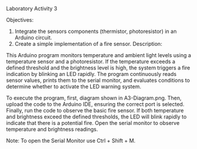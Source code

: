 Laboratory Activity 3

Objectives:

1. Integrate the sensors components (thermistor, photoresistor) in an Arduino circuit.
2. Create a simple implementation of a fire sensor.
Description:

This Arduino program monitors temperature and ambient light levels using a temperature sensor and a photoresistor. If the temperature exceeds a defined threshold and the brightness level is high, the system triggers a fire indication by blinking an LED rapidly. The program continuously reads sensor values, prints them to the serial monitor, and evaluates conditions to determine whether to activate the LED warning system.

To execute the program, first, diagram shown in A3-Diagram.png. Then, upload the code to the Arduino IDE, ensuring the correct port is selected. Finally, run the code to observe the basic fire sensor. If both temperature and brightness exceed the defined thresholds, the LED will blink rapidly to indicate that there is a potential fire. Open the serial monitor to observe temperature and brightness readings.

Note: To open the Serial Monitor use Ctrl + Shift + M.
